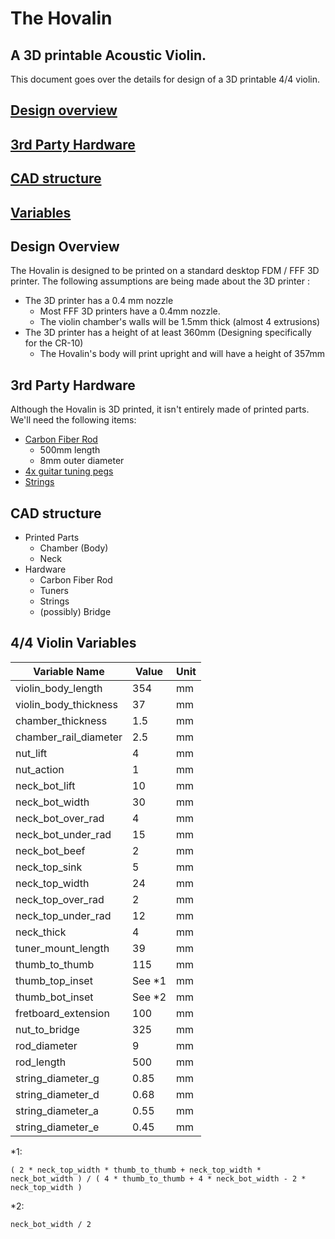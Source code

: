 # The Hovalin
## A 3D printable Acoustic Violin.

This document goes over the details for design of a 3D printable 4/4 violin.

## [Design overview](#design-overview-1)  
## [3rd Party Hardware](#3rd-party-hardware-1)  
## [CAD structure](#cad-structure-1)  
## [Variables](#44-violin-variables)  
  
## Design Overview  
The Hovalin is designed to be printed on a standard desktop FDM / FFF 3D printer.
The following assumptions are being made about the 3D printer :
  - The 3D printer has a 0.4 mm nozzle  
    - Most FFF 3D printers have a 0.4mm nozzle.
    - The violin chamber's walls will be 1.5mm thick (almost 4 extrusions)  
  - The 3D printer has a height of at least 360mm (Designing specifically for the CR-10) 
    - The Hovalin's body will print upright and will have a height of 357mm  

## 3rd Party Hardware
Although the Hovalin is 3D printed, it isn't entirely made of printed parts. We'll need the following items:
- [Carbon Fiber Rod](https://www.amazon.com/carbon-8mmx6mmx500mm-wrapped-glossy-finish/dp/B07DTB937Z/ref=sr_1_9?ie=UTF8&qid=1532236459&sr=8-9&keywords=500mm+8mm+carbon+fiber+rod)  
  - 500mm length  
  - 8mm outer diameter  
- [4x guitar tuning pegs](http://www.amazon.com/gp/product/B009AQIZYS/ref=as_li_tl?ie=UTF8&amp;camp=1789&amp;creative=9325&amp;creativeASIN=B009AQIZYS&amp;linkCode=as2&amp;tag=hovalin-20&amp;linkId=RR43FGQCYG63T4VS)  
- [Strings](http://www.amazon.com/gp/product/B0002Y6BJI/ref=as_li_tl?ie=UTF8&amp;camp=1789&amp;creative=9325&amp;creativeASIN=B0002Y6BJI&amp;linkCode=as2&amp;tag=hovalin-20&amp;linkId=RMBKSKN5ZX76LXDL)  

## CAD structure  
  - Printed Parts
    - Chamber (Body)
    - Neck
  - Hardware
    - Carbon Fiber Rod
    - Tuners
    - Strings
    - (possibly) Bridge


## 4/4 Violin Variables  

| Variable Name         | Value   | Unit |
|-----------------------|---------|------|
| violin_body_length    | 354     | mm   |
| violin_body_thickness | 37      | mm   |
| chamber_thickness     | 1.5     | mm   |
| chamber_rail_diameter | 2.5     | mm   |
| nut_lift              | 4       | mm   |
| nut_action            | 1       | mm   |
| neck_bot_lift         | 10      | mm   |
| neck_bot_width        | 30      | mm   |
| neck_bot_over_rad     | 4       | mm   |
| neck_bot_under_rad    | 15      | mm   |
| neck_bot_beef         | 2       | mm   |
| neck_top_sink         | 5       | mm   |
| neck_top_width        | 24      | mm   |
| neck_top_over_rad     | 2       | mm   |
| neck_top_under_rad    | 12      | mm   |
| neck_thick            | 4       | mm   |
| tuner_mount_length    | 39      | mm   |
| thumb_to_thumb        | 115     | mm   |
| thumb_top_inset       | See *1  | mm   |
| thumb_bot_inset       | See *2  | mm   |
| fretboard_extension   | 100     | mm   |
| nut_to_bridge         | 325     | mm   |
| rod_diameter          | 9       | mm   |
| rod_length            | 500     | mm   |
| string_diameter_g     | 0.85    | mm   |
| string_diameter_d     | 0.68    | mm   |
| string_diameter_a     | 0.55    | mm   |
| string_diameter_e     | 0.45    | mm   |

*1:  
```
( 2 * neck_top_width * thumb_to_thumb + neck_top_width * neck_bot_width ) / ( 4 * thumb_to_thumb + 4 * neck_bot_width - 2 * neck_top_width )
```  

*2:  
```
neck_bot_width / 2
```  
